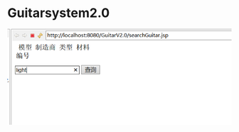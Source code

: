 # Guitarsystem2.0
<img src="https://github.com/weiyaxiang/Guitarsystem2.0/blob/master/QQ%E6%88%AA%E5%9B%BE20160602230127.png?raw=true">
<img src="">
